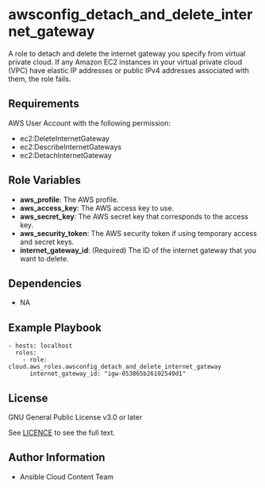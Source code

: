 awsconfig_detach_and_delete_internet_gateway
==================

A role to detach and delete the internet gateway you specify from virtual private cloud. If any Amazon EC2 instances in your virtual private cloud (VPC) have elastic IP addresses or public IPv4 addresses associated with them, the role fails.

Requirements
------------

AWS User Account with the following permission:

* ec2:DeleteInternetGateway
* ec2:DescribeInternetGateways
* ec2:DetachInternetGateway

Role Variables
--------------

* **aws_profile**: The AWS profile.
* **aws_access_key**: The AWS access key to use.
* **aws_secret_key**: The AWS secret key that corresponds to the access key.
* **aws_security_token**: The AWS security token if using temporary access and secret keys.
* **internet_gateway_id**: (Required) The ID of the internet gateway that you want to delete.

Dependencies
------------

- NA

Example Playbook
----------------

    - hosts: localhost
      roles:
        - role: cloud.aws_roles.awsconfig_detach_and_delete_internet_gateway
          internet_gateway_id: "igw-053865b26102549d1"

License
-------

GNU General Public License v3.0 or later

See [LICENCE](https://github.com/ansible-collections/cloud.azure_roles/blob/main/LICENSE) to see the full text.

Author Information
------------------

- Ansible Cloud Content Team